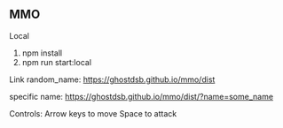 ## MMO

Local 
1. npm install 
2. npm run start:local

Link
random_name: 
https://ghostdsb.github.io/mmo/dist

specific name:
https://ghostdsb.github.io/mmo/dist/?name=some_name

Controls:
Arrow keys to move
Space to attack
